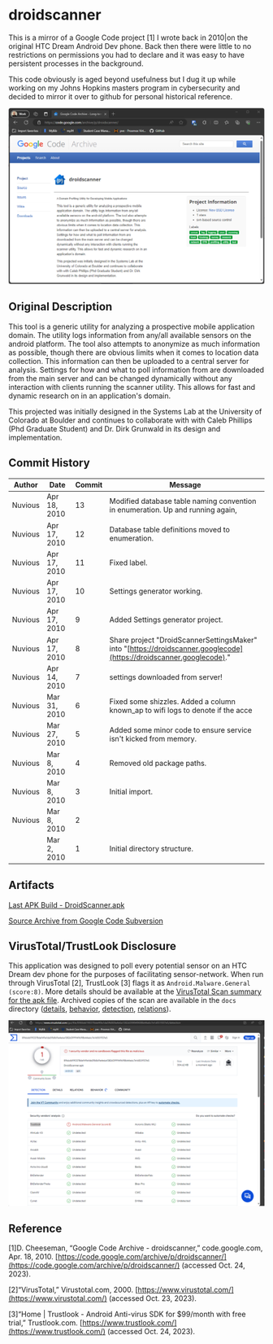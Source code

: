 # droidscanner

This is a mirror of a Google Code project [1] I wrote back in 2010|on the original HTC Dream Android Dev phone. Back
then there were little to no restrictions on permissions you had to declare and it was easy to have persistent processes
in the background.

This code obviously is aged beyond usefulness but I dug it up while working on my Johns Hopkins masters program in
cybersecurity and decided to mirror it over to github for personal historical reference.

![Google Code - droidscanner](docs/GoogleCode-droidscanner.png)

## Original Description

This tool is a generic utility for analyzing a prospective mobile application domain. The utility logs information from
any/all available sensors on the android platform. The tool also attempts to anonymize as much information as possible,
though there are obvious limits when it comes to location data collection. This information can then be uploaded to a
central server for analysis. Settings for how and what to poll information from are downloaded from the main server and
can be changed dynamically without any interaction with clients running the scanner utility. This allows for fast and
dynamic research on in an application's domain.

This projected was initially designed in the Systems Lab at the University of Colorado at Boulder and continues to
collaborate with with Caleb Phillips (Phd Graduate Student) and Dr. Dirk Grunwald in its design and implementation.

## Commit History

|Author|Date|Commit|Message|
|-|-|-|-
|Nuvious|Apr 18, 2010|13|Modified database table naming convention in enumeration. Up and running again,|
|Nuvious|Apr 17, 2010|12|Database table definitions moved to enumeration.|
|Nuvious|Apr 17, 2010|11|Fixed label.|
|Nuvious|Apr 17, 2010|10|Settings generator working.|
|Nuvious|Apr 17, 2010|9|Added Settings generator project.|
|Nuvious|Apr 17, 2010|8|Share project "DroidScannerSettingsMaker" into "[https://droidscanner.googlecode](https://droidscanner.googlecode)."|
|Nuvious|Apr 14, 2010|7|settings downloaded from server!|
|Nuvious|Mar 31, 2010|6|Fixed some shizzles. Added a column known_ap to wifi logs to denote if the acce|
|Nuvious|Mar 27, 2010|5|Added some minor code to ensure service isn't kicked from memory.|
|Nuvious|Mar 8, 2010|4|Removed old package paths.|
|Nuvious|Mar 8, 2010|3|Initial import.|
|Nuvious|Mar 8, 2010|2||
||Mar 2, 2010|1|Initial directory structure.|

## Artifacts

[Last APK Build - DroidScanner.apk](docs\DroidScanner.apk)

[Source Archive from Google Code Subversion](docs\source-archive.zip)

## VirusTotal/TrustLook Disclosure

This application was designed to poll every potential sensor on an HTC Dream dev phone for the purposes of facilitating
sensor-network. When run through VirusTotal [2], TrustLook [3] flags it as `Android.Malware.General (score:8)`. More
details should be available at the [VirusTotal Scan summary for the apk file](https://www.virustotal.com/gui/file/8966dd190378daf49a1da5fb869a4e6a1382d399949698b44a6c7e1d551937e5).
Archived copies of the scan are available in the `docs` directory ([details](docs\VirusTotal-Details.pdf),
[behavior](docs\VirusTotal-Behavior.pdf), [detection](docs\VirusTotal-Detection.pdf),
[relations](docs\VirusTotal-Relations.pdf)).

![VirusTotal scan](docs/VirusTotalScan.png)

## Reference

[1]D. Cheeseman, “Google Code Archive - droidscanner,” code.google.com, Apr. 18, 2010.
[https://code.google.com/archive/p/droidscanner/](https://code.google.com/archive/p/droidscanner/) (accessed Oct. 24, 2023).

[2]“VirusTotal,” Virustotal.com, 2000. [https://www.virustotal.com/](https://www.virustotal.com/) (accessed Oct. 23, 2023).

[3]“Home | Trustlook - Android Anti-virus SDK for $99/month with free trial,” Trustlook.com.
[https://www.trustlook.com/](https://www.trustlook.com/) (accessed Oct. 24, 2023).
